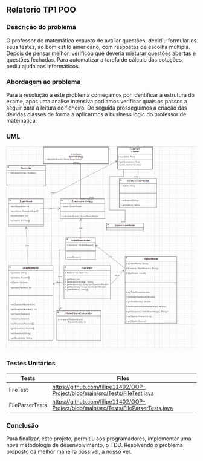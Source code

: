 ## Relatorio TP1 POO

### Descrição do problema 
O professor de matemática exausto de avaliar questões, decidiu formular os
seus testes, ao bom estilo americano, com respostas de escolha múltipla.
Depois de pensar melhor, verificou que deveria misturar questões abertas e
questões fechadas. Para automatizar a tarefa de cálculo das cotações, pediu
ajuda aos informáticos.
### Abordagem ao problema
Para a resolução a este problema começamos por identificar a estrutura do exame, apos uma analise intensiva podiamos verificar quais os passos a seguir para a leitura do ficheiro. De seguida prosseguimos a criação das devidas classes de forma a aplicarmos a business logic do professor de matemática.

### UML
![Image](UML.png)

### Testes Unitários
| Tests | Files | 
| ------ | ------ |
FileTest | https://github.com/filipe11402/OOP-Project/blob/main/src/Tests/FileTest.java
FileParserTests  | https://github.com/filipe11402/OOP-Project/blob/main/src/Tests/FileParserTests.java

### Conclusão
Para finalizar, este projeto, permitiu aos programadores, implementar uma nova metodologia de desenvolvimento, o TDD.
Resolvendo o problema proposto da melhor maneira possível, a nosso ver.
